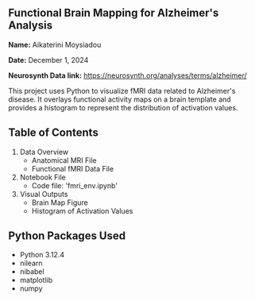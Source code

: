 ## **Functional Brain Mapping for Alzheimer's Analysis**
**Name:** Aikaterini Moysiadou

**Date:** December 1, 2024

**Neurosynth Data link:** https://neurosynth.org/analyses/terms/alzheimer/

This project uses Python to visualize fMRI data related to Alzheimer's disease. It overlays functional activity maps on a brain template and provides a histogram to represent the distribution of activation values. 

## Table of Contents
1. Data Overview
   - Anatomical MRI File
   - Functional fMRI Data File
2. Notebook File
   - Code file: 'fmri_env.ipynb'
3. Visual Outputs
   - Brain Map Figure
   - Histogram of Activation Values
     
 ## Python Packages Used
 - Python 3.12.4
 - nilearn
 - nibabel
 - matplotlib
 - numpy
